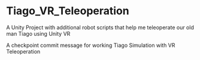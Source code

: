 # Tiago_VR_Teleoperation
A Unity Project with additional robot scripts that help me teleoperate our old man Tiago using Unity VR

A checkpoint commit message for working Tiago Simulation with VR Teleoperation